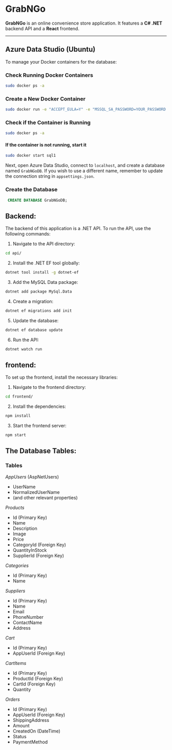 # GrabNGo

**GrabNGo** is an online convenience store application. It features a **C# .NET** backend API and a **React** frontend.

---

## Azure Data Studio (Ubuntu)

To manage your Docker containers for the database:

### Check Running Docker Containers
```bash
sudo docker ps -a
```
### Create a New Docker Container
```bash
sudo docker run -e "ACCEPT_EULA=Y" -e "MSSQL_SA_PASSWORD=YOUR_PASSWORD!" -p 1433:1433 --name sql1 --hostname sql1 -d mcr.microsoft.com/mssql/server:2022-latest
```
### Check if the Container is Running
```bash
sudo docker ps -a
```
#### If the container is not running, start it
```bash
sudo docker start sql1
```
Next, open Azure Data Studio, connect to `localhost`, and create a database named `GrabNGoDB`. If you wish to use a different name, remember to update the connection string in `appsettings.json`.

### Create the Database
```sql
 CREATE DATABASE GrabNGoDB;
```

## Backend:
The backend of this application is a .NET API. To run the API, use the following commands:
1. Navigate to the API directory:
```bash
cd api/
```
2. Install the .NET EF tool globally:
```bash
dotnet tool install -g dotnet-ef
```
3. Add the MySQL Data package:
```bash
dotnet add package MySql.Data
```
4. Create a migration:
```bash
dotnet ef migrations add init
```
5. Update the database:
```bash
dotnet ef database update
```
6. Run the API:
```bash
dotnet watch run
```

## frontend: 
To set up the frontend, install the necessary libraries:
1. Navigate to the frontend directory:
```bash
cd frontend/
```
2. Install the dependencies:
```bash
npm install
```
3. Start the frontend server:
```bash
npm start
```



## The Database Tables:
### Tables

*AppUsers* (AspNetUsers)
- UserName
- NormalizedUserName
- (and other relevant properties)

*Products*
- Id (Primary Key)
- Name
- Description
- Image
- Price
- CategoryId (Foreign Key)
- QuantityInStock
- SupplierId (Foreign Key)

*Categories*
- Id (Primary Key)
- Name

*Suppliers*
- Id (Primary Key)
- Name
- Email
- PhoneNumber
- ContactName
- Address

*Cart*
- Id (Primary Key)
- AppUserId (Foreign Key)

*CartItems*
- Id (Primary Key)
- ProductId (Foreign Key)
- CartId (Foreign Key)
- Quantity

*Orders*
- Id (Primary Key)
- AppUserId (Foreign Key)
- ShippingAddress
- Amount
- CreatedOn (DateTime)
- Status
- PaymentMethod
